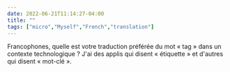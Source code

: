 ---date: 2022-06-21T11:14:27-04:00title: ""tags: ["micro","Myself","French","translation"]---Francophones, quelle est votre traduction préférée du mot « tag » dans un contexte technologique ? J'ai des applis qui disent « étiquette » et d'autres qui disent « mot-clé ».